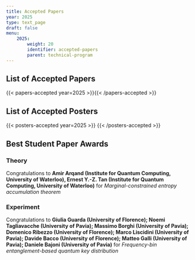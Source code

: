 ```yaml
---
title: Accepted Papers
year: 2025
type: text_page
draft: false
menu:
    2025:
        weight: 20
        identifier: accepted-papers
        parent: technical-program
---
```


## List of Accepted Papers

<!-- (in order of submission) -->

{{< papers-accepted year=2025 >}}{{< /papers-accepted >}}

## List of Accepted Posters

<!-- (in order of submission) -->

{{< posters-accepted year=2025 >}}
{{< /posters-accepted >}}

## Best Student Paper Awards

### Theory
Congratulations to **Amir Arqand (Institute for Quantum Computing, University of Waterloo), Ernest Y.-Z. Tan (Institute for Quantum Computing, University of Waterloo)** for *Marginal-constrained entropy accumulation theorem*

### Experiment
Congratulations to **Giulia Guarda (University of Florence); Noemi Tagliavacche (University of Pavia); Massimo Borghi (University of Pavia); Domenico Ribezzo (University of Florence); Marco Liscidini (University of Pavia); Davide Bacco (University of Florence); Matteo Galli (University of Pavia); Daniele Bajoni (University of Pavia)** for *Frequency-bin entanglement-based quantum key distribution*

